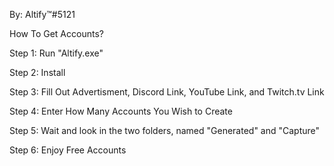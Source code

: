 By: Altify™#5121

How To Get Accounts?

Step 1:
Run "Altify.exe"

Step 2:
Install

Step 3:
Fill Out Advertisment, Discord Link, YouTube Link, and Twitch.tv Link

Step 4:
Enter How Many Accounts You Wish to Create

Step 5:
Wait and look in the two folders, named "Generated" and "Capture"

Step 6:
Enjoy Free Accounts
